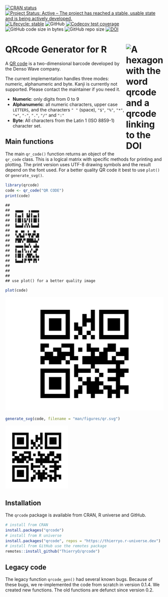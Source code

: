 
<!-- README.md is generated from README.Rmd. Please edit that file -->
<!-- badges: start -->

[![CRAN
status](https://www.r-pkg.org/badges/version/qrcode)](https://CRAN.R-project.org/package=qrcode)
[![Project Status: Active – The project has reached a stable, usable
state and is being actively
developed.](https://www.repostatus.org/badges/latest/active.svg)](https://www.repostatus.org/#active)
[![Lifecycle:
stable](https://lifecycle.r-lib.org/articles/figures/lifecycle-stable.svg)](https://lifecycle.r-lib.org/articles/stages.html#stable-1)
![GitHub](https://img.shields.io/github/license/thierryo/qrcode)
[![Codecov test
coverage](https://codecov.io/gh/thieryo/qrcode/branch/main/graph/badge.svg)](https://app.codecov.io/gh/thierryo/qrcode?branch=main)
![GitHub code size in
bytes](https://img.shields.io/github/languages/code-size/thierryo/qrcode.svg)
![GitHub repo
size](https://img.shields.io/github/repo-size/thierryo/qrcode.svg)
[![DOI](https://zenodo.org/badge/DOI/10.5281/zenodo.5040089.svg)](https://doi.org/10.5281/zenodo.5040089)
<!-- badges: end -->

# QRcode Generator for R <img src="man/figures/logo.svg" align="right" alt="A hexagon with the word qrcode and a qrcode linking to the DOI" width="120" />

A [QR code](https://en.wikipedia.org/wiki/QR_code) is a two-dimensional
barcode developed by the Denso Wave company.

The current implementation handles three modes: numeric, alphanumeric
and byte. Kanji is currently not supported. Please contact the
maintainer if you need it.

- **Numeric**: only digits from 0 to 9
- **Alphanumeric**: all numeric characters, upper case `LETTERS`, and
  the characters `" "` (space), `"$"`, `"%"`, `"*"`, `"+"`, `"-"`,
  `"."`, `"/"` and `":"`
- **Byte**: All characters from the Latin 1 (ISO 8859-1) character set.

## Main functions

The main `qr_code()` function returns an object of the `qr_code` class.
This is a logical matrix with specific methods for printing and
plotting. The print version uses UTF-8 drawing symbols and the result
depend on the font used. For a better quality QR code it best to use
`plot()` or `generate_svg()`.

``` r
library(qrcode)
code <- qr_code("QR CODE")
print(code)
```

    ##               
    ##  ▗▄▄▄  ▗▗▄▄▄  
    ##  ▐▗▄▐ ▐▟▐▗▄▐  
    ##  ▐▐█▐▐▞▐▐▐█▐  
    ##  ▐▄▄▟▗▚▚▐▄▄▟  
    ##  ▗▖ ▄▖ ▖ ▗▖   
    ##  ▝▄▜▄▌▘▜▚▛▚█  
    ##  ▐▜█▚▀▐██▙▙▞  
    ##  ▗▄▄▄▐▄▞▖▗▟▄  
    ##  ▐▗▄▐▝▖▖▞▗▟▘  
    ##  ▐▐█▐ ▞█▛▄▐▄  
    ##  ▐▄▄▟▐▘▜▀▐▜▝  
    ##               
    ##               
    ## 
    ## use plot() for a better quality image

``` r
plot(code)
```

<img src="man/figures/example-1.png" alt="A QR code displaying the value 'QR CODE'"  />

``` r
generate_svg(code, filename = "man/figures/qr.svg")
```

![A QR code displaying the value ‘QR CODE’](man/figures/qr.svg)

## Installation

The `qrcode` package is available from CRAN, R universe and GitHub.

``` r
# install from CRAN
install.packages("qrcode")
# install from R universe
install.packages("qrcode", repos = "https://thierryo.r-universe.dev")
# install from GitHub use the remotes package
remotes::install_github("ThierryO/qrcode")
```

## Legacy code

The legacy function `qrcode_gen()` had several known bugs. Because of
these bugs, we re-implemented the code from scratch in version 0.1.4. We
created new functions. The old functions are defunct since version 0.2.
